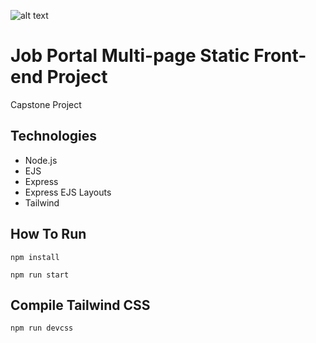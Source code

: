 ![alt text](https://codemnl.com/assets/images/code-mnl-logo.svg "Logo Title Text 1")

# Job Portal Multi-page Static Front-end Project

Capstone Project

## Technologies

- Node.js
- EJS
- Express
- Express EJS Layouts
- Tailwind

## How To Run

```
npm install
```

```
npm run start
```

## Compile Tailwind CSS

```
npm run devcss
```
